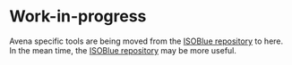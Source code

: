 # Work-in-progress

Avena specific tools are being moved from the [ISOBlue repository](https://github.com/oats-center/isoblue) to here. 
In the mean time, the [ISOBlue repository](https://github.com/oats-center/isoblue) may be more useful.
